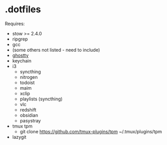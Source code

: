 # .dotfiles

Requires:
- stow >= 2.4.0
- ripgrep
- gcc
- (some others not listed - need to include)
- [ghostty](https://github.com/mkasberg/ghostty-ubuntu)
- keychain
- i3
    - syncthing
    - nitrogen
    - todoist
    - maim
    - xclip
    - playlists (syncthing)
    - vlc
    - redshift
    - obsidian
    - pasystray
- tmux tpm
    - git clone https://github.com/tmux-plugins/tpm ~/.tmux/plugins/tpm
- lazygit
